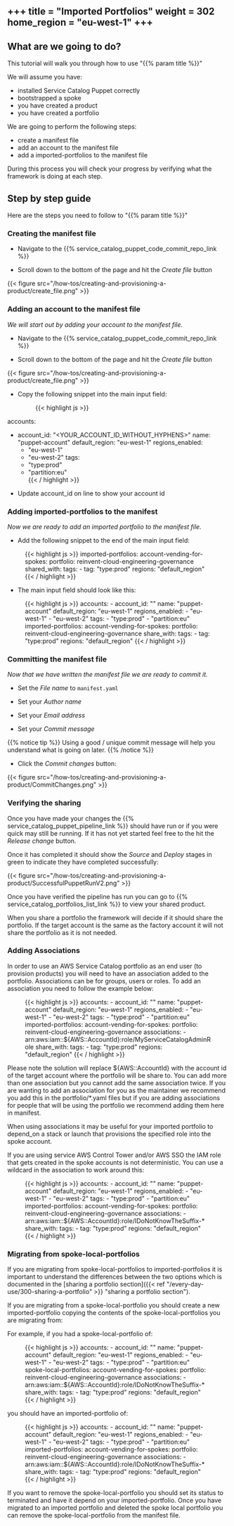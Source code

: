 +++
title = "Imported Portfolios"
weight = 302
home_region = "eu-west-1"
+++
---

## What are we going to do?

This tutorial will walk you through how to use "{{% param title %}}"

We will assume you have:
 
 - installed Service Catalog Puppet correctly
 - bootstrapped a spoke
 - you have created a product
 - you have created a portfolio

We are going to perform the following steps:

- create a manifest file
- add an account to the manifest file
- add a imported-portfolios to the manifest file

During this process you will check your progress by verifying what the framework is doing at each step.

## Step by step guide

Here are the steps you need to follow to "{{% param title %}}"

### Creating the manifest file

- Navigate to the {{% service_catalog_puppet_code_commit_repo_link %}}

- Scroll down to the bottom of the page and hit the *Create file* button

{{< figure src="/how-tos/creating-and-provisioning-a-product/create_file.png" >}}

### Adding an account to the manifest file

_We will start out by adding your account to the manifest file._

- Navigate to the {{% service_catalog_puppet_code_commit_repo_link %}}


- Scroll down to the bottom of the page and hit the *Create file* button

{{< figure src="/how-tos/creating-and-provisioning-a-product/create_file.png" >}}

- Copy the following snippet into the main input field:

  <figure>
   {{< highlight js >}}
accounts:
  - account_id: "<YOUR_ACCOUNT_ID_WITHOUT_HYPHENS>"
    name: "puppet-account"
    default_region: "eu-west-1"
    regions_enabled:
      - "eu-west-1"
      - "eu-west-2"
    tags:
      - "type:prod"
      - "partition:eu"   
   {{< / highlight >}}
  </figure>

 
- Update account_id on line to show your account id


### Adding imported-portfolios to the manifest

_Now we are ready to add an imported portfolio to the manifest file._

- Add the following snippet to the end of the main input field:

 <figure>
  {{< highlight js >}}
imported-portfolios:
  account-vending-for-spokes:
    portfolio: reinvent-cloud-engineering-governance
    shared_with:
      tags:
        - tag: "type:prod"
          regions: "default_region"  
  {{< / highlight >}}
 </figure>


- The main input field should look like this:

 <figure>
  {{< highlight js >}}
accounts:
  - account_id: "<YOUR_ACCOUNT_ID_WITHOUT_HYPHENS>"
    name: "puppet-account"
    default_region: "eu-west-1"
    regions_enabled:
      - "eu-west-1"
      - "eu-west-2"
    tags:
      - "type:prod"
      - "partition:eu"
imported-portfolios:
  account-vending-for-spokes:
    portfolio: reinvent-cloud-engineering-governance
    share_with:
      tags:
        - tag: "type:prod"
          regions: "default_region"  
  {{< / highlight >}}
 </figure>


### Committing the manifest file

_Now that we have written the manifest file we are ready to commit it._

- Set the *File name* to `manifest.yaml`

- Set your *Author name*
- Set your *Email address*
- Set your *Commit message*

{{% notice tip %}}
Using a good / unique commit message will help you understand what is going on later.
{{% /notice %}}


- Click the *Commit changes* button:

{{< figure src="/how-tos/creating-and-provisioning-a-product/CommitChanges.png" >}}


### Verifying the sharing

Once you have made your changes the {{% service_catalog_puppet_pipeline_link %}} should have run or if you were quick 
may still be running.  If it has not yet started feel free to the hit the *Release change* button.

Once it has completed it should show the *Source* and *Deploy* stages in green to indicate they have completed 
successfully:

{{< figure src="/how-tos/creating-and-provisioning-a-product/SuccessfulPuppetRunV2.png" >}}

Once you have verified the pipeline has run you can go to {{% service_catalog_portfolios_list_link %}} to view your 
shared product.  

When you share a portfolio the framework will decide if it should share the portfolio.  If the target account is the same
as the factory account it will not share the portfolio as it is not needed.

### Adding Associations

In order to use an AWS Service Catalog portfolio as an end user (to provision products) you will need to have an 
association added to the portfolio.  Associations can be for groups, users or roles.  To add an association you need to 
follow the example below:

 <figure>
  {{< highlight js >}}
accounts:
  - account_id: "<YOUR_ACCOUNT_ID_WITHOUT_HYPHENS>"
    name: "puppet-account"
    default_region: "eu-west-1"
    regions_enabled:
      - "eu-west-1"
      - "eu-west-2"
    tags:
      - "type:prod"
      - "partition:eu"
imported-portfolios:
  account-vending-for-spokes:
    portfolio: reinvent-cloud-engineering-governance
    associations:
      - arn:aws:iam::${AWS::AccountId}:role/MyServiceCatalogAdminRole
    share_with:
      tags:
        - tag: "type:prod"
          regions: "default_region"  
  {{< / highlight >}}
 </figure>

Please note the solution will replace ${AWS::AccountId} with the account id of the target account where the portfolio 
will be share to.  You can add more than one association but you cannot add the same association twice.  If you are 
wanting to add an association for you as the maintainer we recommend you add this in the portfolio/*.yaml files but if 
you are adding associations for people that will be using the portfolio we recommend adding them here in manifest.

When using associations it may be useful for your imported portfolio to depend_on a stack or launch that
provisions the specified role into the spoke account.

If you are using service AWS Control Tower and/or AWS SSO the IAM role that gets created in the spoke accounts is not
deterministic.  You can use a wildcard in the association to work around this:

 <figure>
  {{< highlight js >}}
accounts:
  - account_id: "<YOUR_ACCOUNT_ID_WITHOUT_HYPHENS>"
    name: "puppet-account"
    default_region: "eu-west-1"
    regions_enabled:
      - "eu-west-1"
      - "eu-west-2"
    tags:
      - "type:prod"
      - "partition:eu"
imported-portfolios:
  account-vending-for-spokes:
    portfolio: reinvent-cloud-engineering-governance
    associations:
      - arn:aws:iam::${AWS::AccountId}:role/IDoNotKnowTheSuffix-*
    share_with:
      tags:
        - tag: "type:prod"
          regions: "default_region"  
  {{< / highlight >}}
 </figure>

### Migrating from spoke-local-portfolios
If you are migrating from spoke-local-portfolios to imported-portfolios it is important to understand the differences
between the two options which is documented in the 
[sharing a portfolio section]({{< ref "/every-day-use/300-sharing-a-portfolio" >}} "sharing a portfolio section").

If you are migrating from a spoke-local-portfolio you should create a new imported-portfolio copying the contents of the 
spoke-local-portfolios you are migrating from:

For example, if you had a spoke-local-portfolio of:

 <figure>
  {{< highlight js >}}
accounts:
  - account_id: "<YOUR_ACCOUNT_ID_WITHOUT_HYPHENS>"
    name: "puppet-account"
    default_region: "eu-west-1"
    regions_enabled:
      - "eu-west-1"
      - "eu-west-2"
    tags:
      - "type:prod"
      - "partition:eu"
spoke-local-portfolios:
  account-vending-for-spokes:
    portfolio: reinvent-cloud-engineering-governance
    associations:
      - arn:aws:iam::${AWS::AccountId}:role/IDoNotKnowTheSuffix-*
    share_with:
      tags:
        - tag: "type:prod"
          regions: "default_region"  
  {{< / highlight >}}
 </figure>
 
you should have an imported-portfolio of:

 <figure>
  {{< highlight js >}}
accounts:
  - account_id: "<YOUR_ACCOUNT_ID_WITHOUT_HYPHENS>"
    name: "puppet-account"
    default_region: "eu-west-1"
    regions_enabled:
      - "eu-west-1"
      - "eu-west-2"
    tags:
      - "type:prod"
      - "partition:eu"
imported-portfolios:
  account-vending-for-spokes:
    portfolio: reinvent-cloud-engineering-governance
    associations:
      - arn:aws:iam::${AWS::AccountId}:role/IDoNotKnowTheSuffix-*
    share_with:
      tags:
        - tag: "type:prod"
          regions: "default_region"  
  {{< / highlight >}}
 </figure>
 
If you want to remove the spoke-local-portfolio you should set its status to terminated and have it depend on your 
imported-portfolio.  Once you have migrated to an imported portfolio and deleted the spoke local portfolio you can 
remove the spoke-local-portfolio from the manifest file.